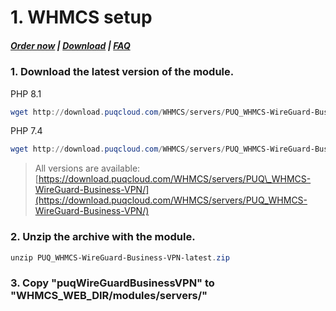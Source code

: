 # 1. WHMCS setup

#####  [Order now](https://puqcloud.com/index.php?rp=/store/whmcs-module-wireguard-business-vpn) | [Download](https://download.puqcloud.com/WHMCS/servers/PUQ_WHMCS-WireGuard-Business-VPN/) | [FAQ](https://faq.puqcloud.com/)

### 1. Download the latest version of the module.

PHP 8.1

```Powershell
wget http://download.puqcloud.com/WHMCS/servers/PUQ_WHMCS-WireGuard-Business-VPN/PUQ_WHMCS-WireGuard-Business-VPN-latest.zip
```

PHP 7.4

```Powershell
wget http://download.puqcloud.com/WHMCS/servers/PUQ_WHMCS-WireGuard-Business-VPN/php74/PUQ_WHMCS-WireGuard-Business-VPN-latest.zip
```

>All versions are available: [https://download.puqcloud.com/WHMCS/servers/PUQ\_WHMCS-WireGuard-Business-VPN/](https://download.puqcloud.com/WHMCS/servers/PUQ_WHMCS-WireGuard-Business-VPN/)

###  

### 2. Unzip the archive with the module.

```Powershell
unzip PUQ_WHMCS-WireGuard-Business-VPN-latest.zip
```

### 3. Copy "puqWireGuardBusinessVPN" to "WHMCS\_WEB\_DIR/modules/servers/"
